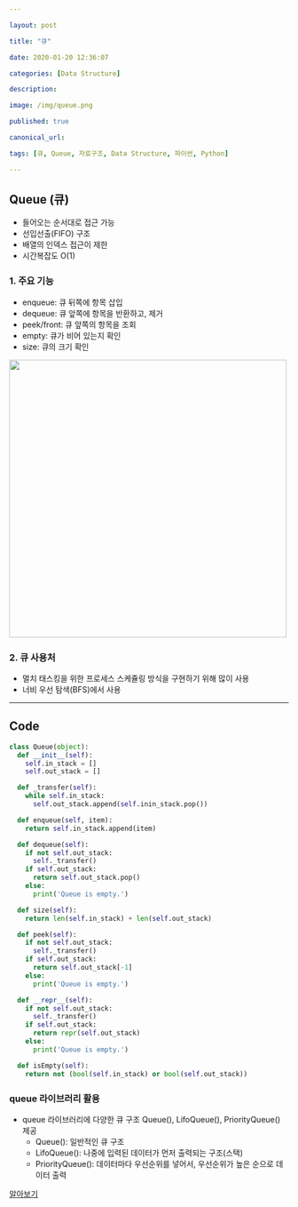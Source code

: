 ```yaml
---

layout: post

title: "큐"

date: 2020-01-20 12:36:07

categories: [Data Structure]

description:

image: /img/queue.png

published: true

canonical_url:

tags: [큐, Queue, 자료구조, Data Structure, 파이썬, Python]

---
```


## Queue (큐)

- 들어오는 순서대로 접근 가능
- 선입선출(FIFO) 구조
- 배열의 인덱스 접근이 제한
- 시간복잡도 O(1)

### 1. 주요 기능
- enqueue: 큐 뒤쪽에 항목 삽입
- dequeue: 큐 앞쪽에 항목을 반환하고, 제거
- peek/front: 큐 앞쪽의 항목을 조회
- empty: 큐가 비어 있는지 확인
- size: 큐의 크기 확인

<img src="https://www.fun-coding.org/00_Images/queue.png"  width='500'>

### 2. 큐 사용처
- 멀치 태스킹을 위한 프로세스 스케쥴링 방식을 구현하기 위해 많이 사용
- 너비 우선 탐색(BFS)에서 사용

------------------------------------------------------------------------

## Code

```python
class Queue(object):
  def __init__(self):
    self.in_stack = []
    self.out_stack = []

  def _transfer(self):
    while self.in_stack:
      self.out_stack.append(self.inin_stack.pop())

  def enqueue(self, item):
    return self.in_stack.append(item)

  def dequeue(self):
    if not self.out_stack:
      self._transfer()
    if self.out_stack:
      return self.out_stack.pop()
    else:
      print('Queue is empty.')

  def size(self):
    return len(self.in_stack) + len(self.out_stack)

  def peek(self):
    if not self.out_stack:
      self._transfer()
    if self.out_stack:
      return self.out_stack[-1]
    else:
      print('Queue is empty.')

  def __repr__(self):
    if not self.out_stack:
      self._transfer()
    if self.out_stack:
      return repr(self.out_stack)
    else:
      print('Queue is empty.')

  def isEmpty(self):
    return not (bool(self.in_stack) or bool(self.out_stack))
```

### queue 라이브러리 활용
- queue 라이브러리에 다양한 큐 구조 Queue(), LifoQueue(), PriorityQueue() 제공
  * Queue(): 일반적인 큐 구조
  * LifoQueue(): 나중에 입력된 데이터가 먼저 출력되는 구조(스택)
  * PriorityQueue(): 데이터마다 우선순위를 넣어서, 우선순위가 높은 순으로 데이터 출력

[알아보기](https://docs.python.org/ko/3.7/library/queue.html)
